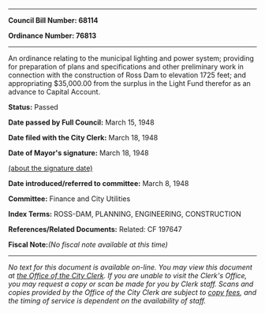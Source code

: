 

********

**Council Bill Number: 68114**
   
**Ordinance Number: 76813**
********

 An ordinance relating to the municipal lighting and power system; providing for preparation of plans and specifications and other preliminary work in connection with the construction of Ross Dam to elevation 1725 feet; and appropriating $35,000.00 from the surplus in the Light Fund therefor as an advance to Capital Account.

**Status:** Passed
   
**Date passed by Full Council:** March 15, 1948
   
**Date filed with the City Clerk:** March 18, 1948
   
**Date of Mayor's signature:** March 18, 1948
   
[(about the signature date)](/~public/approvaldate.htm)
   
   
   
**Date introduced/referred to committee:** March 8, 1948
   
**Committee:** Finance and City Utilities
   
   
**Index Terms:** ROSS-DAM, PLANNING, ENGINEERING, CONSTRUCTION

**References/Related Documents:** Related: CF 197647

**Fiscal Note:**_(No fiscal note available at this time)_
********

_No text for this document is available on-line. You may view this document at [the Office of the City Clerk](http://www.seattle.gov/leg/clerk/contactUs.htm). If you are unable to visit the Clerk's Office, you may request a copy or scan be made for you by Clerk staff. Scans and copies provided by the Office of the City Clerk are subject to [copy fees](http://clerk.seattle.gov/~public/clerkfees.htm), and the timing of service is dependent on the availability of staff._

